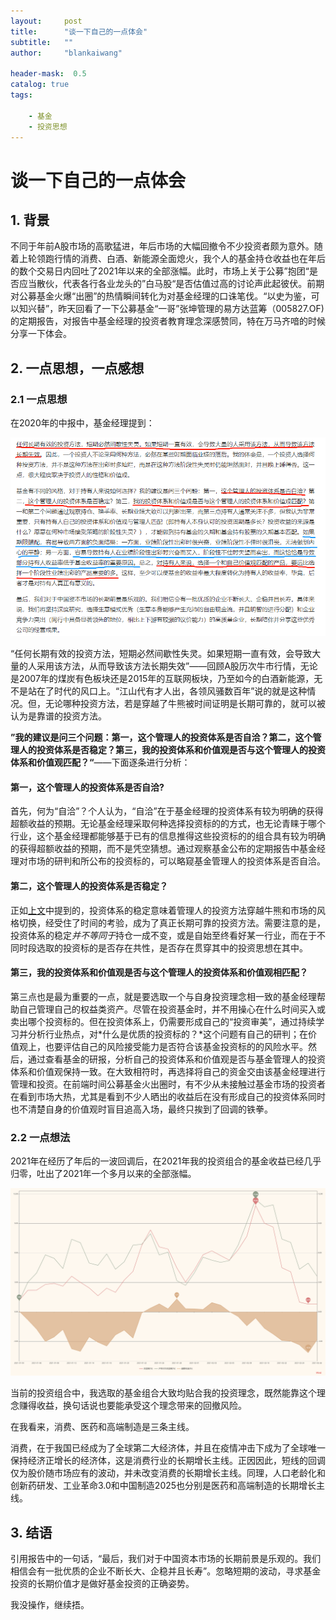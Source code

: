 ```yaml
---
layout:     post
title:      "谈一下自己的一点体会"
subtitle:   ""
author:     "blankaiwang"

header-mask:  0.5
catalog: true
tags:

    - 基金
	- 投资思想
---
```




# 谈一下自己的一点体会

## 1. 背景

不同于年前A股市场的高歌猛进，年后市场的大幅回撤令不少投资者颇为意外。随着上轮领跑行情的消费、白酒、新能源全面熄火，我个人的基金持仓收益也在年后的数个交易日内回吐了2021年以来的全部涨幅。此时，市场上关于公募”抱团“是否应当散伙，代表各行各业龙头的”白马股“是否估值过高的讨论声此起彼伏。前期对公募基金火爆“出圈”的热情瞬间转化为对基金经理的口诛笔伐。“以史为鉴，可以知兴替”，昨天回看了一下公募基金“一哥”张坤管理的易方达蓝筹（005827.OF)的定期报告，对报告中基金经理的投资者教育理念深感赞同，特在万马齐喑的时候分享一下体会。



## 2. 一点思想，一点感想

### 2.1 一点思想

在2020年的中报中，基金经理提到：

![](https://github.com/blankaiwang/blankaiwang.github.io/raw/master/_posts/2021-02-26-谈一下自己当前的一点体会.assets/3.png)

<span id = "method">“任何长期有效的投资方法，短期必然间歇性失灵。如果短期一直有效，会导致大量的人采用该方法，从而导致该方法长期失效”——回顾A股历次牛市行情，无论是2007年的煤炭有色板块还是2015年的互联网板块，乃至如今的白酒新能源，无不是站在了时代的风口上。“江山代有才人出，各领风骚数百年”说的就是这种情况。但，无论哪种投资方法，若是穿越了牛熊被时间证明是长期可靠的，就可以被认为是靠谱的投资方法。</span>

**”我的建议是问三个问题：第一，这个管理人的投资体系是否自洽？第二，这个管理人的投资体系是否稳定？第三，我的投资体系和价值观是否与这个管理人的投资体系和价值观匹配？“**——下面逐条进行分析：

#### 第一，这个管理人的投资体系是否自洽?

首先，何为“自洽”？个人认为，“自洽”在于基金经理的投资体系有较为明确的获得超额收益的预期。无论基金经理采取何种选择投资标的的方式，也无论青睐于哪个行业，这个基金经理都能够基于已有的信息推得这些投资标的的组合具有较为明确的获得超额收益的预期，而不是凭空猜想。通过观察基金公布的定期报告中基金经理对市场的研判和所公布的投资标的，可以略窥基金管理人的投资体系是否自洽。

#### 第二，这个管理人的投资体系是否稳定？

正如[上文](#method)中提到的，投资体系的稳定意味着管理人的投资方法穿越牛熊和市场的风格切换，经受住了时间的考验，成为了真正长期可靠的投资方法。需要注意的是，投资体系的稳定*并不等同于*持仓一成不变，或是自始至终看好某一行业，而在于不同时段选取的投资标的是否存在共性，是否存在贯穿其中的投资思想在其中。

#### 第三，我的投资体系和价值观是否与这个管理人的投资体系和价值观相匹配？

第三点也是最为重要的一点，就是要选取一个与自身投资理念相一致的基金经理帮助自己管理自己的权益类资产。尽管在投资基金时，并不用操心在什么时间买入或卖出哪个投资标的。但在投资体系上，仍需要形成自己的“投资审美”，通过持续学习并分析行业热点，对*什么是优质的投资标的？*这个问题有自己的研判；在价值观上，也要评估自己的风险接受能力是否符合该基金投资标的的风险水平。然后，通过查看基金的研报，分析自己的投资体系和价值观是否与基金管理人的投资体系和价值观保持一致。在大致相符时，再选择将自己的资金交由该基金经理进行管理和投资。在前端时间公募基金火出圈时，有不少从未接触过基金市场的投资者在看到市场大热，尤其是看到不少人晒出的收益后在没有形成自己的投资体系同时也不清楚自身的价值观时盲目追高入场，最终只挨到了回调的铁拳。

### 2.2 一点想法

2021年在经历了年后的一波回调后，在2021年我的投资组合的基金收益已经几乎归零，吐出了2021年一个多月以来的全部涨幅。

![权益类资产走势](https://github.com/blankaiwang/blankaiwang.github.io/raw/master/_posts/2021-02-26-谈一下自己当前的一点体会.assets/2.png)

当前的投资组合中，我选取的基金组合大致均贴合我的投资理念，既然能靠这个理念赚得收益，换句话说也要能承受这个理念带来的回撤风险。

在我看来，消费、医药和高端制造是三条主线。

消费，在于我国已经成为了全球第二大经济体，并且在疫情冲击下成为了全球唯一保持经济正增长的经济体，这是消费行业的长期增长主线。正因因此，短线的回调仅为股价随市场应有的波动，并未改变消费的长期增长主线。同理，人口老龄化和创新药研发、工业革命3.0和中国制造2025也分别是医药和高端制造的长期增长主线。



## 3. 结语

引用报告中的一句话，“最后，我们对于中国资本市场的长期前景是乐观的。我们相信会有一批优质的企业不断长大、企稳并且长寿”。忽略短期的波动，寻求基金投资的长期价值才是做好基金投资的正确姿势。

我没操作，继续捂。

